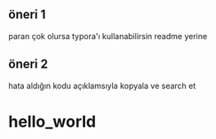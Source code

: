 ## öneri 1
paran çok olursa typora'ı kullanabilirsin readme yerine
## öneri 2
hata aldığın kodu açıklamsıyla kopyala ve search et
# hello_world